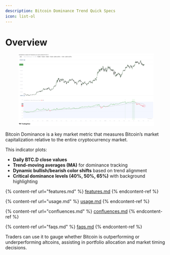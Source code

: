 ```yaml
---
description: Bitcoin Dominance Trend Quick Specs
icon: list-ol
---
```


# Overview

<figure><img src="../../.gitbook/assets/docs-bitcoin-dominance-trend-001.png" alt=""><figcaption></figcaption></figure>

Bitcoin Dominance is a key market metric that measures Bitcoin’s market capitalization relative to the entire cryptocurrency market.&#x20;

This indicator plots:

* **Daily BTC.D close values**
* **Trend-moving averages (MA)** for dominance tracking
* **Dynamic bullish/bearish color shifts** based on trend alignment
* **Critical dominance levels (40%, 50%, 65%)** with background highlighting

{% content-ref url="features.md" %}
[features.md](features.md)
{% endcontent-ref %}

{% content-ref url="usage.md" %}
[usage.md](usage.md)
{% endcontent-ref %}

{% content-ref url="confluences.md" %}
[confluences.md](confluences.md)
{% endcontent-ref %}

{% content-ref url="faqs.md" %}
[faqs.md](faqs.md)
{% endcontent-ref %}

Traders can use it to gauge whether Bitcoin is outperforming or underperforming altcoins, assisting in portfolio allocation and market timing decisions.
